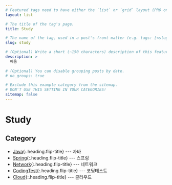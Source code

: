 ```yaml
---
# Featured tags need to have either the `list` or `grid` layout (PRO only).
layout: list

# The title of the tag's page.
title: Study

# The name of the tag, used in a post's front matter (e.g. tags: [<slug>]).
slug: study

# (Optional) Write a short (~150 characters) description of this featured tag.
description: >
  배움
  
# (Optional) You can disable grouping posts by date.
# no_groups: true

# Exclude this example category from the sitemap.
# DON'T USE THIS SETTING IN YOUR CATEGORIES!
sitemap: false
---
```


# Study 

## Category

<!-- * [OS]{:.heading.flip-title} --- OS
* [Computer_Architecture]{:.heading.flip-title} --- 컴퓨터 구조
* [Database]{:.heading.flip-title} --- 데이터베이스
* [Web]{:.heading.flip-title} --- 웹프로그래밍 -->
* [Java]{:.heading.flip-title} --- 자바
* [Spring]{:.heading.flip-title} --- 스프링
* [Network]{:.heading.flip-title} --- 네트워크
* [CodingTest]{:.heading.flip-title} --- 코딩테스트
* [Cloud]{:.heading.flip-title} --- 클라우드







<!-- [OS]: /os/
[Computer_Architecture]: /computer-architecture/
[Database]: /database/
[Web]: /web/ -->
[Java]: /java/
[Network]: /network/
[CodingTest]: /coding-test/
[Spring]: /spring/
[Cloud]: /cloud/




